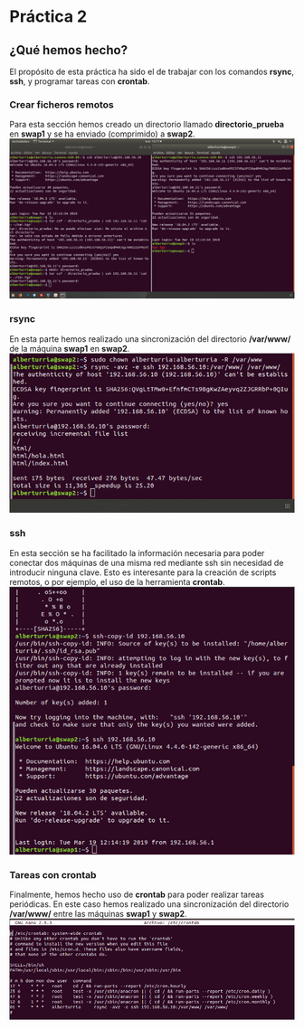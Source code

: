 # Práctica 2

## ¿Qué hemos hecho?
El propósito de esta práctica ha sido el de trabajar con los comandos **rsync**, **ssh**, y programar tareas con **crontab**.

### Crear ficheros remotos
Para esta sección hemos creado un directorio llamado **directorio_prueba** en **swap1** y se ha enviado (comprimido) a **swap2**.
![Compresión remota](./assets/tar.png)

### rsync
En esta parte hemos realizado una sincronización del directorio **/var/www/** de la máquina **swap1** en **swap2**.
![rsync](./assets/rsync.png)

### ssh
En esta sección se ha facilitado la información necesaria para poder conectar dos máquinas de una misma red mediante ssh sin necesidad de introducir ninguna clave.
Esto es interesante para la creación de scripts remotos, o por ejemplo, el uso de la herramienta **crontab**.
![Conexión ssh](./assets/ssh-copy.png)

### Tareas con crontab
Finalmente, hemos hecho uso de **crontab** para poder realizar tareas periódicas.
En este caso hemos realizado una sincronización del directorio **/var/www/** entre las máquinas **swap1** y **swap2**.
![crontab](./assets/crontab.png)
